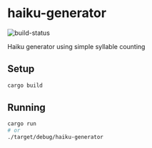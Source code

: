 # haiku-generator

![build-status](https://github.com/najaco/haiku-generator/actions/workflows/rust.yml/badge.svg)


Haiku generator using simple syllable counting

## Setup

```bash
cargo build
```

## Running

```bash
cargo run
# or
./target/debug/haiku-generator
```

